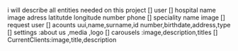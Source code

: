 i will describe all entities needed on this project
[] user
[] hospital  name image adress latitutde longitude number phone
[] speciality name image
[] request user 
[] acounts uui,name,surname,id number,birthdate,address,type 
[] settings :about us ,media ,logo
[] carousels :image,description,titles
[] CurrentClients:image,title,description
